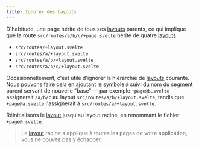 ```yaml
---
title: Ignorer des layouts
---
```


D'habitude, une page hérite de tous ses <span class="vo">[layouts](SVELTE_SITE_URL/docs/web#layout)</span> parents, ce qui implique que la route `src/routes/a/b/c/+page.svelte` hérite de quatre <span class="vo">[layouts](SVELTE_SITE_URL/docs/web#layout)</span> :

- `src/routes/+layout.svelte`
- `src/routes/a/+layout.svelte`
- `src/routes/a/b/+layout.svelte`
- `src/routes/a/b/c/+layout.svelte`

Occasionnellement, c'est utile d'ignorer la hiérarchie de <span class="vo">[layouts](SVELTE_SITE_URL/docs/web#layout)</span> courante. Nous pouvons faire cela en ajoutant le symbole `@` suivi du nom du segment parent servant de nouvelle "base" — par exemple `+page@b.svelte` assignerait `/a/b/c` au layout `src/routes/a/b/+layout.svelte`, tandis que `+page@a.svelte` l'assignerait à `src/routes/a/+layout.svelte`.

Réinitialisons le <span class="vo">[layout](SVELTE_SITE_URL/docs/web#layout)</span> jusqu'au layout racine, en renommant le fichier `+page@.svelte`.

> Le <span class="vo">[layout](SVELTE_SITE_URL/docs/web#layout)</span> racine s'applique à toutes les pages de votre application, vous ne pouvez pas y échapper.

